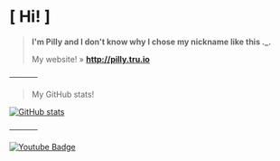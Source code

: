 # [ Hi! ]

> **I'm Pilly and I don't know why I chose my nickname like this ._.**
> 
> My website! » **http://pilly.tru.io**

─────

> My GitHub stats!
>
[![GitHub stats](https://github-readme-stats.vercel.app/api?username=PillyYT)](https://github.com/PillyYT)

─────

[![Youtube Badge](https://img.shields.io/badge/Youtube-ff0000?style=flat-square&logo=youtube&link=https://www.youtube.com/channel/UCW2Y-pG81_dOSDIEKwXMOSQ)](https://www.youtube.com/channel/UCW2Y-pG81_dOSDIEKwXMOSQ)
